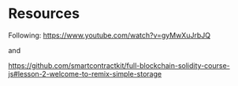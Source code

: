 # Resources

Following:
https://www.youtube.com/watch?v=gyMwXuJrbJQ

and

https://github.com/smartcontractkit/full-blockchain-solidity-course-js#lesson-2-welcome-to-remix-simple-storage
